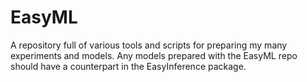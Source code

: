 # EasyML
A repository full of various tools and scripts for preparing my many experiments and models. Any models prepared with the EasyML repo should have a counterpart in the EasyInference package.
